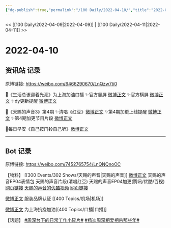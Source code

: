 ```yaml
---
{"dg-publish":true,"permalink":"/100 Daily/2022-04-10/","title":"2022-04-10","created":"2022-11-21T16:34:41.000+08:00","updated":"2023-04-11T14:46:34.494+08:00"}
---
```



<< [[100 Daily/2022-04-09\|2022-04-09]] | [[100 Daily/2022-04-11\|2022-04-11]] >>

# 2022-04-10

## 资讯站 记录

原博链接: https://weibo.com/6466290670/LnQzw7ti0

🌟《生活总该迎着光亮》为上海加油口播
✨官方竖屏 [微博正文](https://m.weibo.cn/6466290670/4756822021638337)
✨官方横屏 [微博正文](https://m.weibo.cn/6466290670/4756824421829377)
✨dy更新提醒 [微博正文](https://m.weibo.cn/6466290670/4756815738574926)

🌟《天赐的声音3》第4期
✨清唱《红豆》[微博正文](https://m.weibo.cn/6466290670/4756671358045643)
✨第4期加更上线提醒 [微博正文](https://m.weibo.cn/6466290670/4756695530344178)
✨第4期加更节目片段 [微博正文](https://m.weibo.cn/6466290670/4756699985219396)

🌟每日早安《自己按门铃自己听》[微博正文](https://m.weibo.cn/6466290670/4756621500091362)

---
## Bot 记录

原博链接: https://weibo.com/7452765754/LnQNQnoOC

【物料】
[[300 Events/302 Shows/天赐的声音\|天赐的声音]]
[微博正文](https://m.weibo.cn/1315706994/4756705395608535) 天赐的声音EP04表情包
[](https://m.weibo.cn/2591595652/4756660420087413) 天赐的声音片段(清唱红豆)
天赐的声音EP04加更(腾讯/优酷/百视)
[网页链接](https://weibo.cn/sinaurl?u=http%3A%2F%2Fm.v.qq.com%2Fx%2Fcover%2Fm%2Fmzc00200kocos84%2Fp0042kbjsba.html%3F%26url_from%3Dshare%26second_share%3D0%26share_from%3Dsina%26pgid%3Dpage_detail%26mod_id%3Dmod_toolbar_new)
[天赐的声音的优酷视频](https://weibo.cn/sinaurl?u=https%3A%2F%2Fv.youku.com%2Fv_show%2Fid_XNTIwNTM0Njg4NA%3D%3D.html%3Fx%26sharefrom%3Dandroid%26scene%3Dlong%26playMode%3D%26sharekey%3D4d376edd4543a34d601c23a8072bc9e23)
[网页链接](https://weibo.cn/sinaurl?u=https%3A%2F%2Fbp-share.bestv.com.cn%2Fbp-share%2FsharePage.html%3FtitleId%3D425281%26contentId%3D10121%26currentEpisode%3D4%26modelType%3D1)

[微博正文](https://m.weibo.cn/7455197959/4756337681239048) 服装品牌认证 [[400 Topics/机场\|机场]]

[](https://m.weibo.cn/1767910704/4756811028369951) [微博正文](https://m.weibo.cn/1925878362/4756804666134562) 为上海抗疫加油[[400 Topics/口播\|口播]]

【话题】
[#周深台下的日常工作小碎片#](https://s.weibo.com/weibo?q=%23%E5%91%A8%E6%B7%B1%E5%8F%B0%E4%B8%8B%E7%9A%84%E6%97%A5%E5%B8%B8%E5%B7%A5%E4%BD%9C%E5%B0%8F%E7%A2%8E%E7%89%87%23)
[#杨迪周深相爱相杀那些年#](https://s.weibo.com/weibo?q=%23%E6%9D%A8%E8%BF%AA%E5%91%A8%E6%B7%B1%E7%9B%B8%E7%88%B1%E7%9B%B8%E6%9D%80%E9%82%A3%E4%BA%9B%E5%B9%B4%23)
